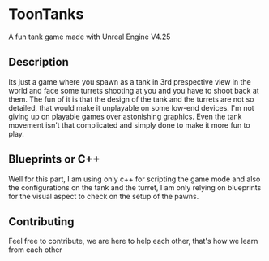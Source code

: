 # ToonTanks

A fun tank game made with Unreal Engine V4.25

## Description

Its just a game where you spawn as a tank in 3rd prespective view in the world and face some turrets shooting at you and you have to shoot back at them. The fun of it
is that the design of the tank and the turrets are not so detailed, that would make it unplayable on some low-end devices. I'm not giving up on playable games over astonishing graphics. Even the tank movement isn't that complicated and simply done to make it more fun to play.

## Blueprints or C++

Well for this part, I am using only c++ for scripting the game mode and also the configurations on the tank and the turret, I am only relying on blueprints for the visual aspect to check on the setup of the pawns.

## Contributing

Feel free to contribute, we are here to help each other, that's how we learn from each other
